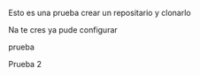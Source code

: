 Esto es una prueba crear un repositario y clonarlo


Na te cres ya pude configurar


prueba


Prueba 2